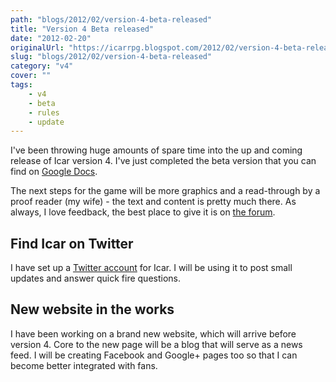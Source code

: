 ```yaml
---
path: "blogs/2012/02/version-4-beta-released"
title: "Version 4 Beta released"
date: "2012-02-20"
originalUrl: "https://icarrpg.blogspot.com/2012/02/version-4-beta-released.html"
slug: "blogs/2012/02/version-4-beta-released"
category: "v4"
cover: ""
tags:
    - v4
    - beta
    - rules
    - update
---
```

I've been throwing huge amounts of spare time into the up and coming release of Icar version 4. I've just completed the beta version that you can find on [Google Docs](https://docs.google.com/open?id=0B2ThEbOVGt78NTI0NTY5YWUtZjVjNi00Nzc0LWJkMmYtNWZhMjZjZTU0ZWMx).  

The next steps for the game will be more graphics and a read-through by a proof reader (my wife) - the text and content is pretty much there. As always, I love feedback, the best place to give it is on [the forum](http://www.1km1kt.net/forum/viewforum.php?f=34).   

## Find Icar on Twitter

I have set up a [Twitter account](http://www.twitter.com/icarrpg) for Icar. I will be using it to post small updates and answer quick fire questions. 

## New website in the works

I have been working on a brand new website, which will arrive before version 4. Core to the new page will be a blog that will serve as a news feed. I will be creating Facebook and Google+ pages too so that I can become better integrated with fans.